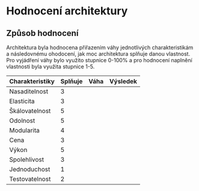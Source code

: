 <h1>Hodnocení architektury</h1>

<h2>Způsob hodnocení</h2>

Architektura byla hodnocena přiřazením váhy jednotlivých charakteristikám a následovnému ohodocení, jak moc architektura splňuje danou vlastnost. Pro vyjádření váhy bylo využito stupnice 0-100% a pro hodnocení naplnění vlastnosti byla využita stupnice 1-5.

| Charakteristiky  | Splňuje | Váha | Výsledek |
| ------------- | ------------- | ------------- | ------------- |
| Nasaditelnost | 3 |  |  |
| Elasticita | 3 | | |
| Škálovatelnost | 5  |  |  |
| Odolnost |  5 |  |  |
| Modularita | 4  |  |  |
| Cena | 3 |  |  |
| Výkon | 5  |  |  |
| Spolehlivost | 3 |  |  |
| Jednoduchost | 1 |  |  |
| Testovatelnost | 2 |  |  |
